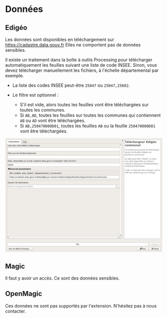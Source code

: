 # Données

## Edigéo

Les données sont disponibles en téléchargement sur https://cadastre.data.gouv.fr
Elles ne comportent pas de données sensibles.

Il existe un traitement dans la boîte à outils Processing pour télécharger automatiquement les feuilles suivant
une liste de code INSEE. Sinon, vous devez télécharger manuellement les fichiers, à l'échelle départemental par
exemple.

* La liste des codes INSEE peut-être `25047` ou `25047,25602`.

* Le filtre est optionnel :
  * S'il est vide, alors toutes les feuilles vont être téléchargées sur toutes les communes.
  * Si `AB,AD`, toutes les feuilles sur toutes les communes qui contiennent `AB` ou `AD` vont être téléchargées.
  * Si `AB,250470000D01`, toutes les feuilles `AB` ou la feuille `250470000D01` vont être téléchargées.

![Télécharger Edigeo](../processing/cadastre-telechargeur_edigeo_communal.jpg)

## Magic

Il faut y avoir un accès. Ce sont des données sensibles.

## OpenMagic

Ces données ne sont pas supportés par l'extension. N'hésitez pas à nous contacter.
